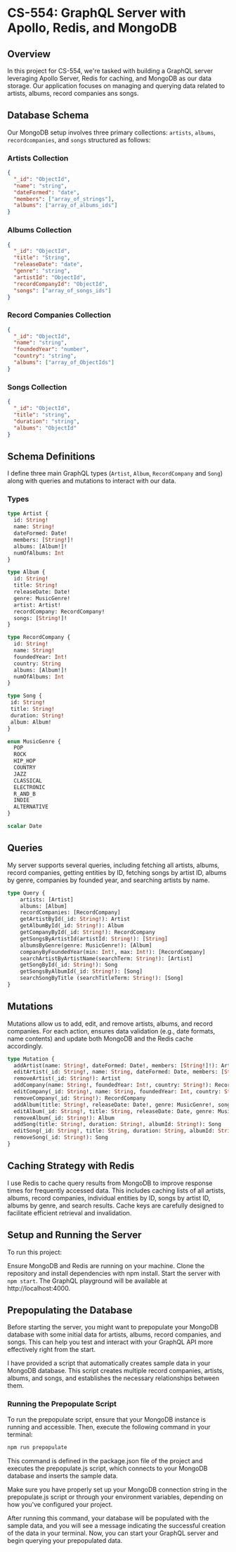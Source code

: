 # CS-554: GraphQL Server with Apollo, Redis, and MongoDB

## Overview
In this project for CS-554, we're tasked with building a GraphQL server leveraging Apollo Server, Redis for caching, and MongoDB as our data storage. Our application focuses on managing and querying data related to artists, albums, record companies ans songs.

## Database Schema
Our MongoDB setup involves three primary collections: `artists`, `albums`, `recordcompanies`, and `songs` structured as follows:

### Artists Collection
```json
{
  "_id": "ObjectId",
  "name": "string",
  "dateFormed": "date",
  "members": ["array_of_strings"],
  "albums": ["array_of_albums_ids"]
}
```

### Albums Collection
```json
{
  "_id": "ObjectId",
  "title": "String",
  "releaseDate": "date",
  "genre": "string",
  "artistId": "ObjectId",
  "recordCompanyId": "ObjectId",
  "songs": ["array_of_songs_ids"]
}
```

### Record Companies Collection
```json
{
  "_id": "ObjectId",
  "name": "string",
  "foundedYear": "number",
  "country": "string",
  "albums": ["array_of_ObjectIds"]
}
```
### Songs Collection
```json
{
  "_id": "ObjectId",
  "title": "string",
  "duration": "string",
  "albums": "ObjectId"
}
```



## Schema Definitions
I define three main GraphQL types (`Artist`, `Album`, `RecordCompany` and `Song`) along with queries and mutations to interact with our data.

### Types 
```graphql
type Artist {
  id: String!
  name: String!
  dateFormed: Date!
  members: [String!]!
  albums: [Album!]!
  numOfAlbums: Int
}

type Album {
  id: String!
  title: String!
  releaseDate: Date!
  genre: MusicGenre!
  artist: Artist!
  recordCompany: RecordCompany!
  songs: [String!]!
}

type RecordCompany {
  id: String!
  name: String!
  foundedYear: Int!
  country: String
  albums: [Album!]!
  numOfAlbums: Int
}

type Song { 
 id: String! 
 title: String! 
 duration: String! 
 album: Album! 
}

enum MusicGenre {
  POP
  ROCK
  HIP_HOP
  COUNTRY
  JAZZ
  CLASSICAL
  ELECTRONIC
  R_AND_B
  INDIE
  ALTERNATIVE
}

scalar Date
```

## Queries
My server supports several queries, including fetching all artists, albums, record companies, getting entities by ID, fetching songs by artist ID, albums by genre, companies by founded year, and searching artists by name.
```graphql
type Query {
    artists: [Artist]
    albums: [Album]
    recordCompanies: [RecordCompany]
    getArtistById(_id: String!): Artist
    getAlbumById(_id: String!): Album
    getCompanyById(_id: String!): RecordCompany
    getSongsByArtistId(artistId: String!): [String]
    albumsByGenre(genre: MusicGenre!): [Album]
    companyByFoundedYear(min: Int!, max: Int!): [RecordCompany]
    searchArtistByArtistName(searchTerm: String!): [Artist]
    getSongById(_id: String!): Song 
    getSongsByAlbumId(_id: String!): [Song]
    searchSongByTitle (searchTitleTerm: String!): [Song]
}
```

## Mutations
Mutations allow us to add, edit, and remove artists, albums, and record companies. For each action, ensures data validation (e.g., date formats, name contents) and update both MongoDB and the Redis cache accordingly.
```graphql
type Mutation {
  addArtist(name: String!, dateFormed: Date!, members: [String!]!): Artist
  editArtist(_id: String!, name: String, dateFormed: Date, members: [String!]): Artist
  removeArtist(_id: String!): Artist
  addCompany(name: String!, foundedYear: Int!, country: String!): RecordCompany
  editCompany(_id: String!, name: String, foundedYear: Int, country: String): RecordCompany
  removeCompany(_id: String!): RecordCompany
  addAlbum(title: String!, releaseDate: Date!, genre: MusicGenre!, songs: [String!]!, artistId: String!, companyId: String!): Album
  editAlbum(_id: String!, title: String, releaseDate: Date, genre: MusicGenre, songs: [String!], artistId: String, companyId: String): Album
  removeAlbum(_id: String!): Album
  addSong(title: String!, duration: String!, albumId: String!): Song
  editSong(_id: String!, title: String, duration: String, albumId: String): Song
  removeSong(_id: String!): Song
}

```

## Caching Strategy with Redis
I use Redis to cache query results from MongoDB to improve response times for frequently accessed data. This includes caching lists of all artists, albums, record companies, individual entities by ID, songs by artist ID, albums by genre, and search results. Cache keys are carefully designed to facilitate efficient retrieval and invalidation.

## Setup and Running the Server
To run this project:

Ensure MongoDB and Redis are running on your machine.
Clone the repository and install dependencies with npm install.
Start the server with `npm start`. The GraphQL playground will be available at http://localhost:4000.

## Prepopulating the Database

Before starting the server, you might want to prepopulate your MongoDB database with some initial data for artists, albums, record companies, and songs. This can help you test and interact with your GraphQL API more effectively right from the start.

I have provided a script that automatically creates sample data in your MongoDB database. This script creates multiple record companies, artists, albums, and songs, and establishes the necessary relationships between them.

### Running the Prepopulate Script

To run the prepopulate script, ensure that your MongoDB instance is running and accessible. Then, execute the following command in your terminal:

```bash
npm run prepopulate
```

This command is defined in the package.json file of the project and executes the prepopulate.js script, which connects to your MongoDB database and inserts the sample data.

Make sure you have properly set up your MongoDB connection string in the prepopulate.js script or through your environment variables, depending on how you've configured your project.

After running this command, your database will be populated with the sample data, and you will see a message indicating the successful creation of the data in your terminal. Now, you can start your GraphQL server and begin querying your prepopulated data.
